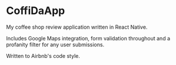 # CoffiDaApp

My coffee shop review application written in React Native.

Includes Google Maps integration, form validation throughout and a profanity filter for any user submissions.

Written to Airbnb's code style.
